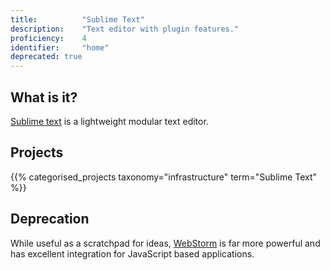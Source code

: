 ```yaml
---
title: 			"Sublime Text"
description: 	"Text editor with plugin features."
proficiency:	4
identifier:		"home"
deprecated: true
---
```


## What is it?
[Sublime text](https://www.sublimetext.com/) is a lightweight modular text editor.

## Projects
{{% categorised_projects taxonomy="infrastructure" term="Sublime Text" %}}

## Deprecation
While useful as a scratchpad for ideas, [WebStorm](https://www.jetbrains.com/webstorm/) is far more powerful and has excellent integration for JavaScript based applications.
